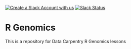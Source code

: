 [![Create a Slack Account with us](https://img.shields.io/badge/Create_Slack_Account-The_Carpentries-071159.svg)](https://swc-slack-invite.herokuapp.com/)
[![Slack Status](https://img.shields.io/badge/Slack_Channel-dc--genomics--r-E01563.svg)](https://swcarpentry.slack.com/messages/C9X53AACS) 

# R Genomics	

This is a repository for Data Carpentry R Genomics lessons

